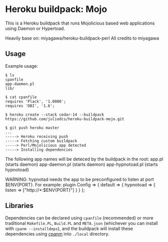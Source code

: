 Heroku buildpack: Mojo
======================

This is a Heroku buildpack that runs Mojolicious based web applications using Daemon or Hypertoad.

Heavily base on: miyagawa/heroku-buildpack-perl
All credits to miyagawa

Usage
-----

Example usage:

    $ ls
    cpanfile
    app-daemon.pl
    lib/

    $ cat cpanfile
    requires 'Plack', '1.0000';
    requires 'DBI', '1.6';

    $ heroku create --stack cedar-14 --buildpack https://github.com/juliodcs/heroku-buildpack-mojo.git

    $ git push heroku master
    ...
    -----> Heroku receiving push
    -----> Fetching custom buildpack
    -----> Perl/Mojolicious app detected
    -----> Installing dependencies

The following app names will be deteced by the buildpack in the root:
    app.pl (starts daemon)
    app-daemon.pl (starts daemon)
    app-hypnotoad.pl (starts hypnotoad)

WARNING: hypnotad needs the app to be preconfigured to listen at port $ENV{PORT}. For example:
    plugin Config => {
        default => {
            hypnotoad => {
                listen => ["http://*:$ENV{PORT}"]
            }
        }
    };

Libraries
---------

Dependencies can be declared using `cpanfile` (recommended) or more traditional `Makefile.PL`, `Build.PL` and `META.json` (whichever you can install with `cpanm --installdeps`), and the buildpack will install these dependencies using [cpanm](http://cpanmin.us) into `./local` directory.

